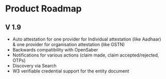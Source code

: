 # Product Roadmap

## V 1.9

* Auto attestation for one provider for Individual attestation \(like Aadhaar\) & one provider for organisation attestation \(like GSTN\)
* Backwards compatibility with OpenSaber
* Notifications for various actions \(claim made, claim accepted/rejected, OTPs\) 
* Discovery via Search
* W3 verifiable credential support for the entity document 

